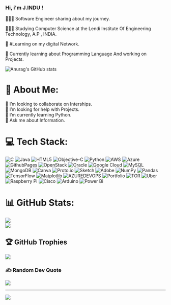 

### Hi, i'm J.INDU !

👩🏻‍💻 Software Engineer sharing about my journey.

👩🏻‍🎓 Studying Computer Science at the Lendi Institute Of Engineering Technology, A.P , INDIA.

🌷 #Learning on my digital Network.

💭 Currently learning about Programming Language And working on Projects.

![Anurag's GitHub stats](https://github-readme-stats.vercel.app/api?username=indu-11&show_icons=true&theme=radical)


# 💫 About Me:
👯 I’m looking to collaborate on Interships.<br>🤝 I’m looking for help with Projects.<br>🌱 I’m currently learning Python.<br>💬 Ask me about Information.


# 💻 Tech Stack:
![C](https://img.shields.io/badge/c-%2300599C.svg?style=for-the-badge&logo=c&logoColor=white) ![Java](https://img.shields.io/badge/java-%23ED8B00.svg?style=for-the-badge&logo=openjdk&logoColor=white) ![HTML5](https://img.shields.io/badge/html5-%23E34F26.svg?style=for-the-badge&logo=html5&logoColor=white) ![Objective-C](https://img.shields.io/badge/OBJECTIVE--C-%233A95E3.svg?style=for-the-badge&logo=apple&logoColor=white) ![Python](https://img.shields.io/badge/python-3670A0?style=for-the-badge&logo=python&logoColor=ffdd54) ![AWS](https://img.shields.io/badge/AWS-%23FF9900.svg?style=for-the-badge&logo=amazon-aws&logoColor=white) ![Azure](https://img.shields.io/badge/azure-%230072C6.svg?style=for-the-badge&logo=microsoftazure&logoColor=white) ![GithubPages](https://img.shields.io/badge/github%20pages-121013?style=for-the-badge&logo=github&logoColor=white) ![OpenStack](https://img.shields.io/badge/Openstack-%23f01742.svg?style=for-the-badge&logo=openstack&logoColor=white) ![Oracle](https://img.shields.io/badge/Oracle-F80000?style=for-the-badge&logo=oracle&logoColor=white) ![Google Cloud](https://img.shields.io/badge/GoogleCloud-%234285F4.svg?style=for-the-badge&logo=google-cloud&logoColor=white) ![MySQL](https://img.shields.io/badge/mysql-%2300000f.svg?style=for-the-badge&logo=mysql&logoColor=white) ![MongoDB](https://img.shields.io/badge/MongoDB-%234ea94b.svg?style=for-the-badge&logo=mongodb&logoColor=white) ![Canva](https://img.shields.io/badge/Canva-%2300C4CC.svg?style=for-the-badge&logo=Canva&logoColor=white) ![Proto.io](https://img.shields.io/badge/Proto.io-161637?style=for-the-badge&logo=proto.io&logoColor=00e5ff) ![Sketch](https://img.shields.io/badge/Sketch-FFB387?style=for-the-badge&logo=sketch&logoColor=black) ![Adobe](https://img.shields.io/badge/adobe-%23FF0000.svg?style=for-the-badge&logo=adobe&logoColor=white) ![NumPy](https://img.shields.io/badge/numpy-%23013243.svg?style=for-the-badge&logo=numpy&logoColor=white) ![Pandas](https://img.shields.io/badge/pandas-%23150458.svg?style=for-the-badge&logo=pandas&logoColor=white) ![TensorFlow](https://img.shields.io/badge/TensorFlow-%23FF6F00.svg?style=for-the-badge&logo=TensorFlow&logoColor=white) ![Matplotlib](https://img.shields.io/badge/Matplotlib-%23ffffff.svg?style=for-the-badge&logo=Matplotlib&logoColor=black) ![AZUREDEVOPS](https://img.shields.io/badge/azuredevops-0078D7.svg?style=for-the-badge&logo=azuredevops&logoColor=white&color=%230078D7) ![Portfolio](https://img.shields.io/badge/Portfolio-%23000000.svg?style=for-the-badge&logo=firefox&logoColor=#FF7139) ![TOR](https://img.shields.io/badge/tor-%237E4798.svg?style=for-the-badge&logo=tor-project&logoColor=white) ![Uber](https://img.shields.io/badge/Uber-%23000000.svg?style=for-the-badge&logo=Uber&logoColor=white) ![Raspberry Pi](https://img.shields.io/badge/-RaspberryPi-C51A4A?style=for-the-badge&logo=Raspberry-Pi) ![Cisco](https://img.shields.io/badge/cisco-%23049fd9.svg?style=for-the-badge&logo=cisco&logoColor=black) ![Arduino](https://img.shields.io/badge/-Arduino-00979D?style=for-the-badge&logo=Arduino&logoColor=white) ![Power Bi](https://img.shields.io/badge/power_bi-F2C811?style=for-the-badge&logo=powerbi&logoColor=black)

# 📊 GitHub Stats:
![](https://github-readme-streak-stats.herokuapp.com/?user=indu-11&theme=dark&hide_border=false)<br/>
![](https://github-readme-stats.vercel.app/api/top-langs/?username=indu-11&theme=dark&hide_border=false&include_all_commits=false&count_private=false&layout=compact)

## 🏆 GitHub Trophies
![](https://github-profile-trophy.vercel.app/?username=indu-11&theme=radical&no-frame=false&no-bg=false&margin-w=4)

### ✍️ Random Dev Quote
![](https://quotes-github-readme.vercel.app/api?type=horizontal&theme=radical)

---
[![](https://visitcount.itsvg.in/api?id=indu-11&icon=0&color=6)](https://visitcount.itsvg.in)

<!-- Proudly created with GPRM ( https://gprm.itsvg.in ) -->
